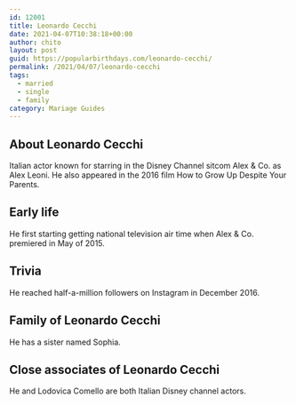 ```yaml
---
id: 12001
title: Leonardo Cecchi
date: 2021-04-07T10:38:18+00:00
author: chito
layout: post
guid: https://popularbirthdays.com/leonardo-cecchi/
permalink: /2021/04/07/leonardo-cecchi  
tags:
  - married
  - single
  - family
category: Mariage Guides
---
```

<!--Content-->


          
          
## About Leonardo Cecchi



  Italian actor known for starring in the Disney Channel sitcom Alex & Co. as Alex Leoni. He also appeared in the 2016 film How to Grow Up Despite Your Parents. 

                
                
## Early life



  He first starting getting national television air time when Alex & Co. premiered in May of 2015.

                
                
## Trivia



  He reached half-a-million followers on Instagram in December 2016. 

                
                
## Family of Leonardo Cecchi



  He has a sister named Sophia.

                
                
## Close associates of Leonardo Cecchi



  He and Lodovica Comello are both Italian Disney channel actors.

          
          
